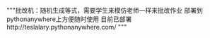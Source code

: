 """批改机：随机生成等式，需要学生来模仿老师一样来批改作业
部署到pythonanywhere上方便随时使用
目前已部署http://teslalary.pythonanywhere.com/
"""

